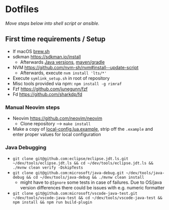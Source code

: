 # Dotfiles

*Move steps below into shell script or ansible.*

## First time requirements / Setup

* If macOS [brew.sh](https://brew.sh/)
* sdkman <https://sdkman.io/install>
  * Afterwards [Java versions](https://sdkman.io/jdks#oracle), [maven/gradle](https://sdkman.io/sdks#gradle)
* NVM <https://github.com/nvm-sh/nvm#install--update-script>
  * Afterwards, execute `nvm install 'lts/*'`
* Execute `symlink_setup.sh` in root of repository
* Misc tools provided via npm: `npm install -g rimraf`
* Fzf <https://github.com/junegunn/fzf>
* Fd <https://github.com/sharkdp/fd>

### Manual Neovim steps

* Neovim <https://github.com/neovim/neovim>
    *  Clone repository --> `make install`
* Make a copy of [local-config.lua.example](.config/nvim/lua/local-config.lua.example), strip off the `.example` and enter proper values for local configuration

### Java Debugging
* `git clone git@github.com:eclipse/eclipse.jdt.ls.git ~/dev/tools/eclipse.jdt.ls && cd ~/dev/tools/eclipse.jdt.ls && ./mvnw clean verify -DskipTests`
* `git clone git@github.com:microsoft/java-debug.git ~/dev/tools/java-debug && cd ~/dev/tools/java-debug && ./mvnw clean install`
  * might have to `@Ignore` some tests in case of failures. Due to OS/java version differences there could be issues with e.g. numeric formatter
* `git clone git@github.com:microsoft/vscode-java-test.git ~/dev/tools/vscode-java-test && cd ~/dev/tools/vscode-java-test && npm install && npm run build-plugin`
